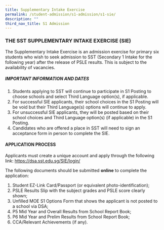 ```yaml
---
title: Supplementary Intake Exercise
permalink: /student-admission/s1-admission/s1-sie/
description: ""
third_nav_title: S1 Admission
---
```

### THE SST SUPPLEMENTARY INTAKE EXERCISE (SIE)

The Supplementary Intake Exercise is an admission exercise for primary six students who wish to seek admission to SST (Secondary 1 Intake for the following year) after the release of PSLE results. This is subject to the availability of vacancies.

##### IMPORTANT INFORMATION AND DATES



1. Students applying to SST will continue to participate in S1 Posting to choose schools and select Third Language option(s), if applicable.
2.  For successful SIE applicants, their school choices in the S1 Posting will be void but their Third Language(s) options will continue to apply.
3.  For unsuccessful SIE applicants, they will be posted based on their school choices and Third Language option(s) (if applicable) in the S1 Posting.
4.  Candidates who are offered a place in SST will need to sign an acceptance form in person to complete the SIE.


#### APPLICATION PROCESS

Applicants must create a unique account and apply through the following link: https://dsa.sst.edu.sg/SIE/login/

The following documents should be submitted **online** to complete the application:

1. Student EZ-Link Card/Passport (or equivalent photo-identification);
2. PSLE Results Slip with the subject grades and PSLE score clearly shown;
3. Unfilled MOE S1 Options Form that shows the applicant is not posted to a school via DSA;
4. P5 Mid Year and Overall Results from School Report Book;
5. P6 Mid Year and Prelim Results from School Report Book;
6. CCA/Relevant Achievements (if any).

